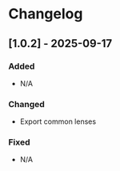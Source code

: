 # Changelog

## [1.0.2] - 2025-09-17

### Added

- N/A

### Changed

- Export common lenses

### Fixed

- N/A
